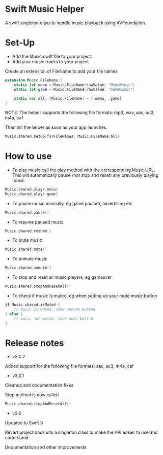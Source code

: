 # Swift Music Helper

A swift singleton class to handle music playback using AVFoundation.

# Set-Up

- Add the Music.swift file to your project.
- Add your music tracks to your project


Create an extension of FileName to add your file names

```swift
extension Music.FileName {
    static let menu = Music.FileName(rawValue: "MenuMusic")
    static let game = Music.FileName(rawValue: "GameMusic")
    
    static var all: [Music.FileName] = [.menu, .game]
}
```

NOTE: The helper supports the following file formats: mp3, wav, aac, ac3, m4a, caf

Than init the helper as soon as your app launches. 

```swift
Music.shared.setup(forFileNames: Music.FileName.all)
```

# How to use

- To play music call the play method with the corresponding Music URL. This will automatically pause (not stop and reset) any previously playing music
```swift
Music.shared.play(.menu)
Music.shared.play(.game)
```

- To pause music manually, eg game paused, advertising etc
```swift
Music.shared.pause()
```

- To resume paused music
```swift
Music.shared.resume()
```

- To mute music
```swift
Music.shared.mute()
```

- To unmute music
```swift
Music.shared.unmute()
```

- To stop and reset all music players, eg gameover
```swift
Music.shared.stopAndResetAll()
```

- To check if music is muted, eg when setting up your mute music button
```swift
if Music.shared.isMuted {
    // music is muted, show unmute button
} else {
    // music not muted, show mute button
}
```

# Release notes

- v3.0.2

Added support for the following file formats: aac, ac3, m4a, caf

- v3.0.1

Cleanup and documentation fixes

Stop method is now called

```swift
Music.shared.stopAndResetAll()
```

- v3.0

Updated to Swift 3 

Revert project back into a singleton class to make the API easier to use and understand

Documentation and other improvements

